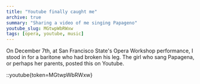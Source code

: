 ```yaml
---
title: "Youtube finally caught me"
archive: true
summary: "Sharing a video of me singing Papageno"
youtube_slug: MGtwpWbRWxw
tags: [opera, youtube, music]
---
```


On December 7th, at San Francisco State's Opera Workshop performance, I stood
in for a baritone who had broken his leg. The girl who sang Papagena, or
perhaps her parents, posted this on Youtube.

::youtube{token=MGtwpWbRWxw}

